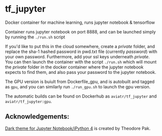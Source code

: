 # tf_jupyter
Docker container for machine learning, runs jupyter notebook & tensorflow

Container runs jupyter notebook on port 8888, and can be launched simply by running the `./run.sh` script

If you'd like to put this in the cloud somewhere, create a _private_ folder, and replace the sha-1 hashed password in pwd.txt file (currently _password_) with your own password. Furthermore, add your ssl keys underneath _private_. You can then launch the container with the script `./run.sh` which will mount the _private_ folder in the docker container where the jupyter notebook expects to find them, and also pass your password to the jupyter notebook.

The GPU version is buiult from Dockerfile_gpu, and is autobuilt and tagged as `gpu`, and you can similarly run `./run_gpu.sh` to launch the gpu version.

The automatic builds can be found on Dockerhub as `aviatr/tf_jupyter` and `aviatr/tf_jupyter:gpu`.

## Acknowledgements:
[Dark theme for Jupyter Notebook/iPython 4](https://github.com/powerpak/jupyter-dark-theme) is created by Theodore Pak.
